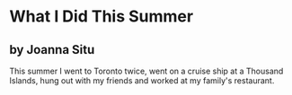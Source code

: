 # What I Did This Summer
## by Joanna Situ

This summer I went to Toronto twice, went on a cruise ship at a Thousand Islands, hung out with my friends and worked at my family's restaurant.
